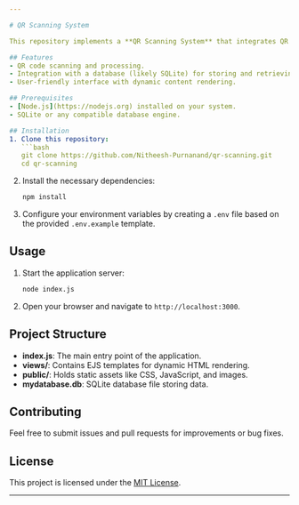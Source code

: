 ```yaml
---

# QR Scanning System

This repository implements a **QR Scanning System** that integrates QR code scanning with database functionality. It uses Node.js for backend processing and EJS for dynamic page rendering.

## Features
- QR code scanning and processing.
- Integration with a database (likely SQLite) for storing and retrieving data.
- User-friendly interface with dynamic content rendering.

## Prerequisites
- [Node.js](https://nodejs.org) installed on your system.
- SQLite or any compatible database engine.

## Installation
1. Clone this repository:
   ```bash
   git clone https://github.com/Nitheesh-Purnanand/qr-scanning.git
   cd qr-scanning
   ```
2. Install the necessary dependencies:
   ```bash
   npm install
   ```
3. Configure your environment variables by creating a `.env` file based on the provided `.env.example` template.

## Usage
1. Start the application server:
   ```bash
   node index.js
   ```
2. Open your browser and navigate to `http://localhost:3000`.

## Project Structure
- **index.js**: The main entry point of the application.
- **views/**: Contains EJS templates for dynamic HTML rendering.
- **public/**: Holds static assets like CSS, JavaScript, and images.
- **mydatabase.db**: SQLite database file storing data.

## Contributing
Feel free to submit issues and pull requests for improvements or bug fixes.

## License
This project is licensed under the [MIT License](LICENSE).

---
```

